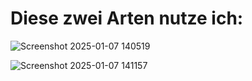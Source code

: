# Diese zwei Arten nutze ich:

![Screenshot 2025-01-07 140519](https://github.com/user-attachments/assets/6b0c78eb-761f-42cd-8867-d496528064e4)


![Screenshot 2025-01-07 141157](https://github.com/user-attachments/assets/0cf4cb3a-0bc1-4a6a-ab2c-af767078e6aa)
